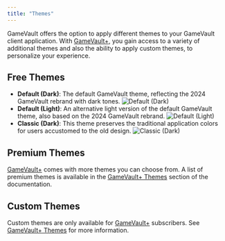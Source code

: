 ```yaml
---
title: "Themes"
---
```


GameVault offers the option to apply different themes to your GameVault client application. With [GameVault+](/docs/gamevault-plus/introduction), you gain access to a variety of additional themes and also the ability to apply custom themes, to personalize your experience.

## Free Themes

- **Default (Dark)**: The default GameVault theme, reflecting the 2024 GameVault rebrand with dark tones.
  ![Default (Dark)](/img/themes/default_dark.png)
- **Default (Light)**: An alternative light version of the default GameVault theme, also based on the 2024 GameVault rebrand.
  ![Default (Light)](/img/themes/default_light.png)
- **Classic (Dark)**: This theme preserves the traditional application colors for users accustomed to the old design.
  ![Classic (Dark)](/img/themes/classic_dark.png)

## Premium Themes

[GameVault+](/docs/gamevault-plus/introduction) comes with more themes you can choose from. A list of premium themes is available in the [GameVault+ Themes](/docs/gamevault-plus/themes) section of the documentation.

## Custom Themes

Custom themes are only available for [GameVault+](/docs/gamevault-plus/introduction) subscribers. See [GameVault+ Themes](/docs/gamevault-plus/themes) for more information.
